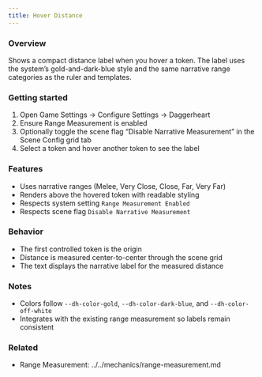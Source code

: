 ```yaml
---
title: Hover Distance
---
```


### Overview

Shows a compact distance label when you hover a token. The label uses the system’s gold-and-dark-blue style and the same narrative range categories as the ruler and templates.

### Getting started

1. Open Game Settings → Configure Settings → Daggerheart
2. Ensure Range Measurement is enabled
3. Optionally toggle the scene flag “Disable Narrative Measurement” in the Scene Config grid tab
4. Select a token and hover another token to see the label

### Features

- Uses narrative ranges (Melee, Very Close, Close, Far, Very Far)
- Renders above the hovered token with readable styling
- Respects system setting `Range Measurement Enabled`
- Respects scene flag `Disable Narrative Measurement`

### Behavior

- The first controlled token is the origin
- Distance is measured center-to-center through the scene grid
- The text displays the narrative label for the measured distance

### Notes

- Colors follow `--dh-color-gold`, `--dh-color-dark-blue`, and `--dh-color-off-white`
- Integrates with the existing range measurement so labels remain consistent

### Related

- Range Measurement: ../../mechanics/range-measurement.md
